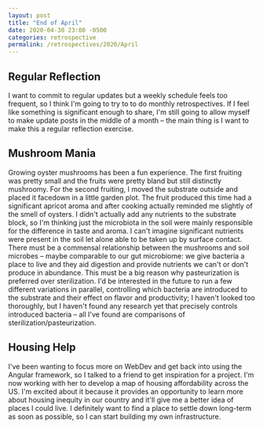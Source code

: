 ```yaml
---
layout: post
title: "End of April"
date: 2020-04-30 23:00 -0500
categories: retrospective
permalink: /retrospectives/2020/April
---
```


## Regular Reflection

I want to commit to regular updates but a weekly schedule feels too frequent, so I think I'm going to try to to do monthly retrospectives. If I feel like something is significant enough to share, I'm still going to allow myself to make update posts in the middle of a month – the main thing is I want to make this a regular reflection exercise.

## Mushroom Mania

Growing oyster mushrooms has been a fun experience. The first fruiting was pretty small and the fruits were pretty bland but still distinctly mushroomy. For the second fruiting, I moved the substrate outside and placed it facedown in a little garden plot. The fruit produced this time had a significant apricot aroma and after cooking actually reminded me slightly of the smell of oysters.
I didn't actually add any nutrients to the substrate block, so I'm thinking just the microbiota in the soil were mainly responsible for the difference in taste and aroma. I can't imagine significant nutrients were present in the soil let alone able to be taken up by surface contact. There must be a commensal relationship between the mushrooms and soil microbes – maybe comparable to our gut microbiome: we give bacteria a place to live and they aid digestion and provide nutrients we can't or don't produce in abundance.
This must be a big reason why pasteurization is preferred over sterilization. I'd be interested in the future to run a few different variations in parallel, controlling which bacteria are introduced to the substrate and their effect on flavor and productivity; I haven't looked too thoroughly, but I haven't found any research yet that precisely controls introduced bacteria – all I've found are comparisons of sterilization/pasteurization.

## Housing Help

I've been wanting to focus more on WebDev and get back into using the Angular framework, so I talked to a friend to get inspiration for a project. I'm now working with her to develop a map of housing affordability across the US. I'm excited about it because it provides an opportunity to learn more about housing inequity in our country and it'll give me a better idea of places I could live. I definitely want to find a place to settle down long-term as soon as possible, so I can start building my own infrastructure.
